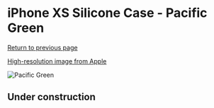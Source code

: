 # iPhone XS Silicone Case - Pacific Green

[Return to previous page](/iphone_x)

[High-resolution image from Apple](https://store.storeimages.cdn-apple.com/8756/as-images.apple.com/is/MUJU2?wid=4500&hei=4500&fmt=png)

<div style="width: 500px"><img src="/everyphone/MUJU2.png" alt="Pacific Green"></div>

## Under construction
